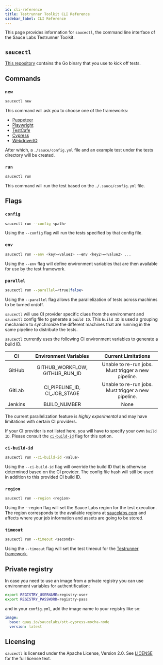 ```yaml
---
id: cli-reference
title: Testrunner Toolkit CLI Reference
sidebar_label: CLI Reference
---
```


This page provides information for `saucectl`, the command line interface of the Sauce Labs Testrunner Toolkit.

## `saucectl`

[This repository](https://github.com/saucelabs/saucectl) contains the Go binary that you use to kick off tests.

## Commands

### `new`

```bash
saucectl new
```

This command will ask you to choose one of the frameworks:

* [Puppeteer](https://github.com/puppeteer/puppeteer)
* [Playwright](https://github.com/microsoft/playwright)
* [TestCafe](https://github.com/DevExpress/testcafe)
* [Cypress](https://github.com/cypress-io/cypress)
* [WebdriverIO](https://github.com/webdriverio/webdriverio)

After which, a `./sauce/config.yml` file and an example test under the tests directory will be created.

### `run`

```bash
saucectl run
```

This command will run the test based on the `./.sauce/config.yml` file.

## Flags

### `config`
```bash
saucectl run --config <path>
```

Using the `--config` flag will run the tests specified by that config file.

### `env`

```bash
saucectl run --env <key>=value1> --env <key2>=<value2> ...
```

Using the `--env` flag will define environment variables that are then available for use by the test framework.

### `parallel`

```sh
saucectl run --parallel=<true|false>
```

Using the `--parallel` flag allows the parallelization of tests across machines to be
turned on/off. 

`saucectl` will use CI provider specific clues from the environment and `saucectl` config
file to generate a `build ID`. This `build ID` is used a grouping mechanism to
synchronize the different machines that are running in the same pipeline to distribute
the tests. 

`saucectl` currently uses the following CI environment variables to generate a build ID.

| CI            | Environment Variables          | Current Limitations                                 |
|:-------------:|:------------------------------:|:---------------------------------------------------:|
| GitHub        | GITHUB_WORKFLOW, GITHUB_RUN_ID | Unable to re-run jobs. Must trigger a new pipeline. |
| GitLab        | CI_PIPELINE_ID, CI_JOB_STAGE   | Unable to re-run jobs. Must trigger a new pipeline. |
| Jenkins       | BUILD_NUMBER                   | None                                                |

The current parallelization feature is _highly experimental_ and may have limitations
with certain CI providers.

If your CI provider is not listed here, you will have to specify your own `build ID`.
Please consult the [`ci-build-id`](#ci-build-id) flag for this option.

### `ci-build-id`

```sh
saucectl run --ci-build-id <value>
```

Using the `--ci-build-id` flag will override the build ID that is otherwise determined
based on the CI provider. The config file hash will still be used in addition to this
provided CI build ID.

### `region`

```bash
saucectl run --region <region>
```

Using the --region flag will set the Sauce Labs region for the test execution. The region corresponds to the available regions at [saucelabs.com](https://app.saucelabs.com) and affects where your job information and assets are going to be stored.

### `timeout`
```bash
saucectl run --timeout <seconds>
```

Using the `--timeout` flag will set the test timeout for the [Testrunner framework](test-preparation.md#automation-framework-examples).

## Private registry
In case you need to use an image from a private registry you can use environment variables for authentification;

```bash 
export REGISTRY_USERNAME=registry-user
export REGISTRY_PASSWORD=registry-pass
```

and in your `config.yml`, add the image name to your registry like so:

```yml   
image:
  base: quay.io/saucelabs/stt-cypress-mocha-node
  version: latest
```

## Licensing

`saucectl` is licensed under the Apache License, Version 2.0. See [LICENSE](https://github.com/saucelabs/saucectl/blob/master/LICENSE) for the full license text.
